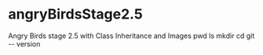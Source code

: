 # angryBirdsStage2.5
Angry Birds stage 2.5 with Class Inheritance and Images
pwd ls mkdir cd git -- version